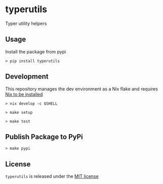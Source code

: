 # typerutils

Typer utility helpers

## Usage

Install the package from pypi

```console
> pip install typerutils
```

## Development

This repository manages the dev environment as a Nix flake and requires [Nix to be installed](https://github.com/DeterminateSystems/nix-installer)

```console
> nix develop -c $SHELL
```

```shell
> make setup
```

```shell
> make test
```

## Publish Package to PyPi

```shell
> make pypi
```

## License

`typerutils` is released under the [MIT license](./LICENSE)
